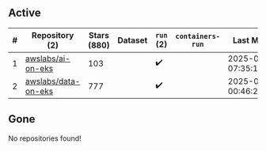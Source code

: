 ## Active
| # | Repository (2) | Stars (880) | Dataset | `run` (2) | `containers-run` | Last Modified |
| --- | --- | --- | --- | --- | --- | --- |
| 1 | [awslabs/ai-on-eks](https://github.com/awslabs/ai-on-eks) | 103 |  | :heavy_check_mark: |  | 2025-07-19 07:35:19+00:00 |
| 2 | [awslabs/data-on-eks](https://github.com/awslabs/data-on-eks) | 777 |  | :heavy_check_mark: |  | 2025-07-30 00:46:26+00:00 |

## Gone
No repositories found!
